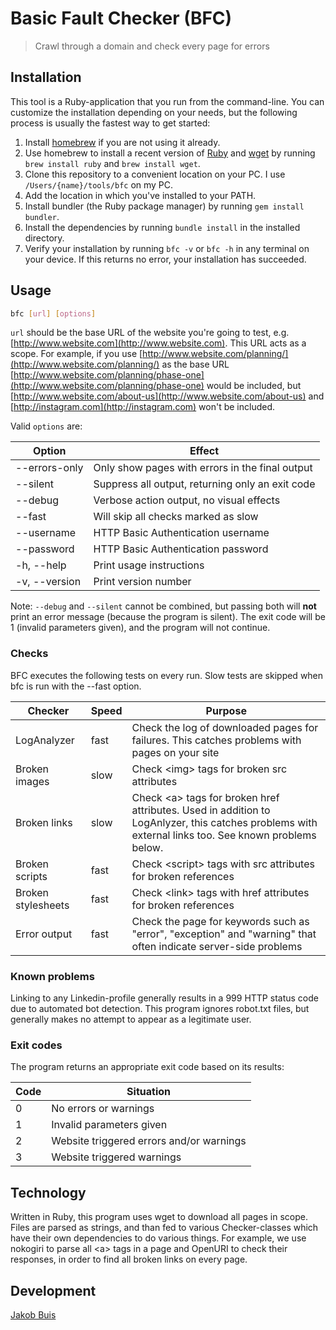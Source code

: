 # Basic Fault Checker (BFC)
> Crawl through a domain and check every page for errors

## Installation
This tool is a Ruby-application that you run from the command-line. You can
customize the installation depending on your needs, but the following process
is usually the fastest way to get started:

1. Install [homebrew](https://brew.sh/) if you are not using it already.
1. Use homebrew to install a recent version of [Ruby](https://www.ruby-lang.org/en/)
and [wget](https://www.gnu.org/software/wget/) by running `brew install ruby`
and `brew install wget`.
1. Clone this repository to a convenient location on your PC. I use
`/Users/{name}/tools/bfc` on my PC.
1. Add the location in which you've installed to your PATH.
1. Install bundler (the Ruby package manager) by running `gem install bundler`.
1. Install the dependencies by running `bundle install` in the installed directory.
1. Verify your installation by running `bfc -v` or `bfc -h` in any terminal on
your device. If this returns no error, your installation has succeeded.

## Usage
```bash
bfc [url] [options]
```

`url` should be the base URL of the website you're going to test, e.g. [http://www.website.com](http://www.website.com). This URL acts as a scope. For
example, if you use [http://www.website.com/planning/](http://www.website.com/planning/) as the base URL
[http://www.website.com/planning/phase-one](http://www.website.com/planning/phase-one) would be included, but
[http://www.website.com/about-us](http://www.website.com/about-us) and [http://instagram.com](http://instagram.com) won't
be included.

Valid `options` are:

| Option | Effect |
| ------ | ------ |
| --errors-only | Only show pages with errors in the final output |
| --silent | Suppress all output, returning only an exit code |
| --debug | Verbose action output, no visual effects |
| --fast | Will skip all checks marked as slow |
| --username | HTTP Basic Authentication username |
| --password | HTTP Basic Authentication password |
| -h, --help | Print usage instructions |
| -v, --version | Print version number |

Note: `--debug` and `--silent` cannot be combined, but passing both will **not**
print an error message (because the program is silent). The exit code will be 1
(invalid parameters given), and the program will not continue.

### Checks
BFC executes the following tests on every run. Slow tests are skipped when bfc
is run with the --fast option.

| Checker | Speed | Purpose |
| ------- | ----- | ------- |
| LogAnalyzer | fast | Check the log of downloaded pages for failures. This catches problems with pages on your site  |
| Broken images | slow | Check \<img\> tags for broken src attributes |
| Broken links | slow | Check \<a\> tags for broken href attributes. Used in addition to LogAnlyzer, this catches problems with external links too. See known problems below. |
| Broken scripts | fast | Check \<script\> tags with src attributes for broken references  |
| Broken stylesheets | fast | Check \<link\> tags with href attributes for broken references  |
| Error output | fast | Check the page for keywords such as "error", "exception" and "warning" that often indicate server-side problems  |

### Known problems
Linking to any Linkedin-profile generally results in a 999 HTTP status code
due to automated bot detection. This program ignores robot.txt files, but generally
makes no attempt to appear as a legitimate user.

### Exit codes
The program returns an appropriate exit code based on its results:

| Code | Situation |
| ---- | --------- |
|    0 | No errors or warnings |
|    1 | Invalid parameters given |
|    2 | Website triggered errors and/or warnings |
|    3 | Website triggered warnings |

## Technology
Written in Ruby, this program uses wget to download all pages in scope. Files are
parsed as strings, and than fed to various Checker-classes which have their own
dependencies to do various things. For example, we use nokogiri to parse all \<a\>
tags in a page and OpenURI to check their responses, in order to find all broken
links on every page.

## Development
[Jakob Buis](http://www.jakobbuis.nl)
